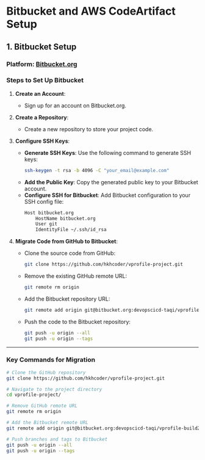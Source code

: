 # Bitbucket and AWS CodeArtifact Setup

## **1. Bitbucket Setup**

### **Platform**: [Bitbucket.org](https://bitbucket.org)

### **Steps to Set Up Bitbucket**
1. **Create an Account**:
   - Sign up for an account on Bitbucket.org.

2. **Create a Repository**:
   - Create a new repository to store your project code.

3. **Configure SSH Keys**:
   - **Generate SSH Keys**: Use the following command to generate SSH keys:
     ```bash
     ssh-keygen -t rsa -b 4096 -C "your_email@example.com"
     ```
   - **Add the Public Key**: Copy the generated public key to your Bitbucket account.
   - **Configure SSH for Bitbucket**: Add Bitbucket configuration to your SSH config file:
     ```bash
     Host bitbucket.org
         HostName bitbucket.org
         User git
         IdentityFile ~/.ssh/id_rsa
     ```

4. **Migrate Code from GitHub to Bitbucket**:
   - Clone the source code from GitHub:
     ```bash
     git clone https://github.com/hkhcoder/vprofile-project.git
     ```
   - Remove the existing GitHub remote URL:
     ```bash
     git remote rm origin
     ```
   - Add the Bitbucket repository URL:
     ```bash
     git remote add origin git@bitbucket.org:devopscicd-taqi/vprofile-build2.git
     ```
   - Push the code to the Bitbucket repository:
     ```bash
     git push -u origin --all
     git push -u origin --tags
     ```

---

### **Key Commands for Migration**
```bash
# Clone the GitHub repository
git clone https://github.com/hkhcoder/vprofile-project.git

# Navigate to the project directory
cd vprofile-project/

# Remove GitHub remote URL
git remote rm origin

# Add the Bitbucket remote URL
git remote add origin git@bitbucket.org:devopscicd-taqi/vprofile-build2.git

# Push branches and tags to Bitbucket
git push -u origin --all
git push -u origin --tags


